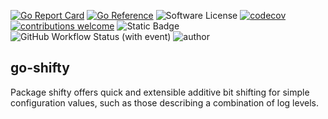 
[![Go Report Card](https://goreportcard.com/badge/github.com/JesseCoretta/go-shifty)](https://goreportcard.com/report/github.com/JesseCoretta/go-shifty) [![Go Reference](https://pkg.go.dev/badge/github.com/JesseCoretta/go-shifty.svg)](https://pkg.go.dev/github.com/JesseCoretta/go-shifty) ![Software License](https://img.shields.io/badge/license-MIT-brightgreen.svg?style=flat) [![codecov](https://codecov.io/gh/JesseCoretta/go-shifty/graph/badge.svg?token=2MHIRM36MS)](https://codecov.io/gh/JesseCoretta/go-shifty) [![contributions welcome](https://img.shields.io/badge/contributions-welcome-brightgreen.svg?style=flat)](https://github.com/JesseCoretta/go-shifty/issues) ![Static Badge](https://img.shields.io/badge/experimental-blue?logoColor=blue&label=%F0%9F%A7%AA%20%F0%9F%94%AC&labelColor=blue&color=gray) ![GitHub Workflow Status (with event)](https://img.shields.io/github/actions/workflow/status/jessecoretta/go-shifty/go.yml?event=push) ![author](https://img.shields.io/badge/author-Jesse_Coretta-darkred?label=%F0%9F%94%BA&labelColor=indigo&color=maroon&link=https%3A%2F%2Fgithub.com%2FJesseCoretta)

## go-shifty
Package shifty offers quick and extensible additive bit shifting for simple configuration values, such as those describing a combination of log levels.
